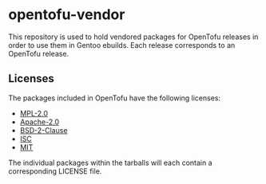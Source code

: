 # opentofu-vendor

This repository is used to hold vendored packages for OpenTofu releases in order to use them in Gentoo ebuilds. Each release corresponds to an OpenTofu release.

## Licenses

The packages included in OpenTofu have the following licenses:

- [MPL-2.0](https://www.mozilla.org/en-US/MPL/2.0/)
- [Apache-2.0](https://www.apache.org/licenses/LICENSE-2.0.html)
- [BSD-2-Clause](https://opensource.org/license/bsd-2-clause/)
- [ISC](https://opensource.org/license/isc-license-txt/)
- [MIT](https://mit-license.org/)

The individual packages within the tarballs will each contain a corresponding LICENSE file.
